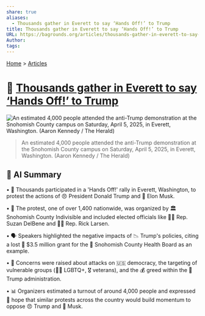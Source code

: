```yaml
---
share: true
aliases:
  - Thousands gather in Everett to say ‘Hands Off!’ to Trump
title: Thousands gather in Everett to say ‘Hands Off!’ to Trump
URL: https://bagrounds.org/articles/thousands-gather-in-everett-to-say-hands-off-to-trump
Author: 
tags: 
---
```

[Home](../index.md) > [Articles](./index.md)  
# 📢 [Thousands gather in Everett to say ‘Hands Off!’ to Trump](https://www.heraldnet.com/news/thousands-gather-in-everett-to-say-hands-off-to-trump-musk)  
  
![An estimated 4,000 people attended the anti-Trump demonstration at the Snohomish County campus on Saturday, April 5, 2025, in Everett, Washington. (Aaron Kennedy / The Herald)](https://www.heraldnet.com/wp-content/uploads/2025/04/39068026_web1_L2-250405-HandsOff-crowd1-1024x682.jpg)  
> An estimated 4,000 people attended the anti-Trump demonstration at the Snohomish County campus on Saturday, April 5, 2025, in Everett, Washington. (Aaron Kennedy / The Herald)  
  
## 🤖 AI Summary  
• 📢 Thousands participated in a 'Hands Off!' rally in Everett, Washington, to protest the actions of 😠 President Donald Trump and 🚀 Elon Musk.  
  
• 🤝 The protest, one of over 1,400 nationwide, was organized by 🏛️ Snohomish County Indivisible and included elected officials like 👩‍💼 Rep. Suzan DelBene and 👨‍💼 Rep. Rick Larsen.  
  
• 🗣️ Speakers highlighted the negative impacts of 📉 Trump's policies, citing a lost 💸 $3.5 million grant for the 🏥 Snohomish County Health Board as an example.  
  
• 🚨 Concerns were raised about attacks on 🇺🇸 democracy, the targeting of vulnerable groups (🏳️‍🌈 LGBTQ+, 🎖️ veterans), and the 💰 greed within the 💼 Trump administration.  
  
• 📊 Organizers estimated a turnout of around 4,000 people and expressed 🤞 hope that similar protests across the country would build momentum to oppose 😠 Trump and 🚀 Musk.  
